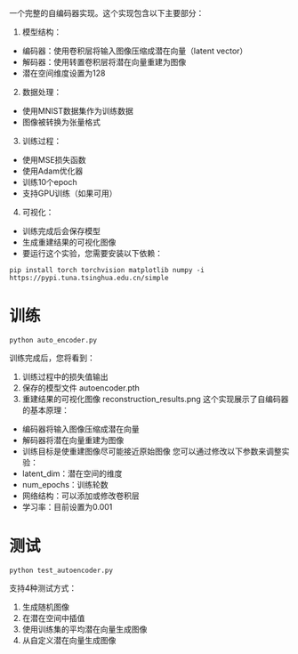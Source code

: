 一个完整的自编码器实现。这个实现包含以下主要部分：
1. 模型结构：
- 编码器：使用卷积层将输入图像压缩成潜在向量（latent vector）
- 解码器：使用转置卷积层将潜在向量重建为图像
- 潜在空间维度设置为128
2. 数据处理：
- 使用MNIST数据集作为训练数据
- 图像被转换为张量格式
3. 训练过程：
- 使用MSE损失函数
- 使用Adam优化器
- 训练10个epoch
- 支持GPU训练（如果可用）
4. 可视化：
- 训练完成后会保存模型
- 生成重建结果的可视化图像
- 要运行这个实验，您需要安装以下依赖：
```
pip install torch torchvision matplotlib numpy -i https://pypi.tuna.tsinghua.edu.cn/simple
```
# 训练
```
python auto_encoder.py
```
训练完成后，您将看到：
1. 训练过程中的损失值输出
2. 保存的模型文件 autoencoder.pth
3. 重建结果的可视化图像 reconstruction_results.png
这个实现展示了自编码器的基本原理：
- 编码器将输入图像压缩成潜在向量
- 解码器将潜在向量重建为图像
- 训练目标是使重建图像尽可能接近原始图像
您可以通过修改以下参数来调整实验：
- latent_dim：潜在空间的维度
- num_epochs：训练轮数
- 网络结构：可以添加或修改卷积层
- 学习率：目前设置为0.001

# 测试
```
python test_autoencoder.py
```
支持4种测试方式：
1. 生成随机图像
2. 在潜在空间中插值
3. 使用训练集的平均潜在向量生成图像
4. 从自定义潜在向量生成图像